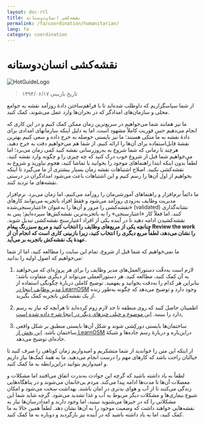 ```yaml
---
layout: doc-rtl
title: نقشه‌کشی انسان‌دوستانه
permalink: /fa/coordination/humanitarian/
lang: fa
category: coordination
---
```


# نقشه‌کشی انسان‌دوستانه

![HotGuideLogo](/images/hot-logo.png)

> تاریخ بازبینی ۱۳۹۴/۰۶/۱۷

از شما سپاسگزاریم که داوطلب شده‌اید تا با فراهم‌ساختن دادهٔ روزآمد نقشه به جوامع محلی و سازمان‌های امدادگر که در بحران‌ها وارد عمل می‌شوند، کمک کنید.  

ما نیز همانند شما می‌خواهیم در سریع‌ترین زمان ممکن کمک کنیم و در این کاری که انجام می‌دهیم حس فوریت کاملاً مشهود است. اما به دلیل اینکه سازمانهای امدادی برای دادهٔ نقشه به ما متکی هستند؛ ما نیز بایستی حوصله به خرج داده و سعی کنیم بهترین نقشهٔ قابل‌استفاده برای آن‌ها را ارائه کنیم. از شما هم می‌خواهیم دقت به خرج دهید. هرچند تا زمانی که شما شروع به به‌روزرسانی نقشه کنید کمی زمان می‌برد؛ اما می‌خواهیم شما قبل از شروع خوب درک کنید که چه چیزی را و چگونه وارد نقشه کنید. لطفاً بدون اینکه ابتدا راهنماهای موجود را بخوانید یا تماشا کنید، هجوم نیاورید و شروع به نقشه‌کشی نکنید. اصلاح اشتباهات نقشه زمان بسیار بیشتری از ما می‌گیرد تا اینکه بخواهیم از اول آن‌ها را رسم کنیم و این اشتباهات باعث می‌شود امدادگران در درستی نقشه‌های ما تردید کنند.  

ما دائماً نرم‌افزار و راهنماهای آموزشی‌مان را روزآمد می‌کنیم، اما زمان می‌برد. نرم‌افزار مدیریت وظایف به‌زودی روزآمد می‌شود و فقط افراد باتجربه می‌توانند کارهای نقشه‌کشی را مرور و آن‌ها را به‌عنوان «اعتبارسنجی‌شده» (validated) نشانه‌گذاری کنند. اما فعلاً کار «اعتبارسنجی» را به باتجربه‌ترین نقشه‌کش‌ها سپرده‌ایم؛ پس به نقشه‌کشیدن ادامه دهید تا در آینده یکی از افراد اعتبارسنج نقشه‌کشی تبدیل شوید. **چنانچه یکی از مربع‌های وظایف را انتخاب کنید و مربع سبزرنگ پیغام Review the work را نشان می‌دهد، لطفاً مربع دیگری را انتخاب کنید، زیرا بازبینی کاری است که انجام آن از عهدهٔ یک نقشه‌کش باتجربه بر می‌آید.**  

ما نمی‌خواهیم که شما قبل از شروع، تمام این سایت را مطالعه کنید، اما از شما می‌خواهیم که اصول اولیه‌ را بدانید:  

1.  لازم است به‌دقّت دستورالعمل‌های مدیر وظایف را برای هر پروژه‌ای که می‌خواهید به آن کمک کنید، مطالعه کنید. هر دستورالعملی می‌تواند از دیگری متفاوت باشد؛ بنابراین هر کدام را به‌دقت بخوانید و بفهمید. توضیح کاملی دربارهٔ چگونگی استفاده از [مدیر وظایف اینجا در LearnOSM](/fa/coordination/tasking-manager/) وجود دارد و توضیح می‌دهد که چگونه به‌طور زنده از یک نقشه‌کش باتجربه کمک بگیرید.  

2.  اطمینان حاصل کنید که روی منطقه تا حد لازم زوم کرده‌اید تا هرآنچه که نیاز به رسم دارد را ببینید. [این موضوع و خیلی چیزهای دیگر در اینجا شرح داده شده است.](/fa/coordination/remote/)  

3.  ساختمان‌ها بایستی دورکِشی شوند و شکل آن‌ها بایستی منطبق بر شکل واقعی ساختمان باشد. [این بخش از LearnOSM](/fa/coordination/remote-tracing/) دراین‌باره و دربارهٔ رسم جاده‌ها و شبکهٔ جاده‌ای توضیح می‌دهد.  

از اینکه این متن را خواندید از شما متشکریم و امیدواریم زمان کوتاهی را صرف کنید تا خیالتان راحت باشد که کارهای مهم را درست انجام می‌دهید. ما به همهٔ کمک‌ها نیاز داریم و امیدواریم بتوانید دراین‌رابطه به ما کمک کنید.  

لطفاً به یاد داشته باشید که گرچه این حوادث به‌ندرت اتفاق می‌افتند اما مشکلات و معضلات آن‌ها تا مدت‌ها ادامه پیدا می‌کند. مردم بی‌خانمان می‌شوند و در پناهگاه‌هایی زندگی می‌کنند تا از آب و هوای بدتری در امان باشند. بهداشت سخت می‌شود و امکان شیوع بیماری‌ها و مشکلات دیگر مربوط به آب و غذا تشدید می‌شود. گرچه شاید شما این مشکلاتی را که در خبرها می‌شنوید نبینید، اما وجود دارند و امدادرسان‌ها نیاز به نقشه‌هایی خواهند داشت که وضعیت موجود را به آن‌ها نشان دهد. لطفاً همین حالا به ما کمک کنید، اما به یاد داشته باشید که در آینده نیز بازگردید و دوباره به ما کمک کنید. 